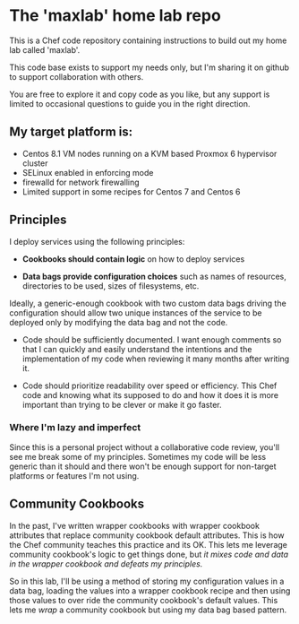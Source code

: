 # The 'maxlab' home lab repo

This is a Chef code repository containing instructions to build out my home lab called 'maxlab'.

This code base exists to support my needs only, but I'm sharing it on github to support collaboration with others.

You are free to explore it and copy code as you like, but any support is limited to occasional questions to guide you in the right direction.

## My target platform is:

* Centos 8.1 VM nodes running on a KVM based Proxmox 6 hypervisor cluster
* SELinux enabled in enforcing mode
* firewalld for network firewalling
* Limited support in some recipes for Centos 7 and Centos 6

## Principles

I deploy services using the following principles:

* **Cookbooks should contain logic** on how to deploy services

* **Data bags provide configuration choices** such as names of resources, directories to be used, sizes of filesystems, etc.

Ideally, a generic-enough cookbook with two custom data bags driving the configuration should allow two unique instances of the service to be deployed only by modifying the data bag and not the code.

* Code should be sufficiently documented.  I want enough comments so that I can quickly and easily understand the intentions and the implementation of my code when reviewing it many months after writing it.

* Code should prioritize readability over speed or efficiency.  This Chef code and knowing what its supposed to do and how it does it is more important than trying to be clever or make it go faster.

### Where I'm lazy and imperfect

Since this is a personal project without a collaborative code review, you'll see me break some of my principles.  Sometimes my code will be less generic than it should and there won't be enough support for non-target platforms or features I'm not using.

## Community Cookbooks

In the past, I've written wrapper cookbooks with wrapper cookbook attributes that replace community cookbook default attributes.  This is how the Chef community teaches this practice and its OK.  This lets me leverage community cookbook's logic to get things done, but *it mixes code and data in the wrapper cookbook and defeats my principles.*

So in this lab, I'll be using a method of storing my configuration values in a data bag, loading the values into a wrapper cookbook recipe and then using those values to over ride the community cookbook's default values.  This lets me *wrap* a community cookbook but using my data bag based pattern.

